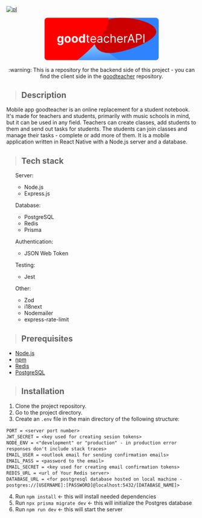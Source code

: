[![pl](https://img.shields.io/badge/lang-pl-blue.svg)](https://github.com/ukashu/goodteacher-api/blob/main/readme/README.pl.md)
<div align="center">
  <img src="./readme/banner_api_round.svg" width="60%" height="auto"/>
  <p>:warning: This is a repository for the backend side of this project - you can find the client side in the <a href="https://github.com/ukashu/goodteacher">goodteacher</a> repository.</p>
</div>

>## Description
Mobile app goodteacher is an online replacement for a student notebook. It's made for teachers and students, primarily with music schools in mind, but it can be used in any field. Teachers can create classes, add students to them and send out tasks for students. The students can join classes and manage their tasks - complete or add more of them. It is a mobile application written in React Native with a Node.js server and a database.

>## Tech stack
<ul>
  <p>Server:</p>
    <ul>
      <li>Node.js</li>
      <li>Express.js</li>
    </ul>
  <p>Database:</p>
    <ul>
      <li>PostgreSQL</li>
      <li>Redis</li>
      <li>Prisma</li>
    </ul>
  <p>Authentication:</p>
    <ul>
      <li>JSON Web Token</li>
    </ul>
  <p>Testing:</p>
    <ul>
      <li>Jest</li>
    </ul>
  <p>Other:</p>
    <ul>
      <li>Zod</li>
      <li>i18next</li>
      <li>Nodemailer</li>
      <li>express-rate-limit</li>
    </ul>
</ul>

>## Prerequisites

<ul>
  <li><a href="https://nodejs.org/">Node.js</a></li>
  <li><a href="https://www.npmjs.com/">npm</a></li>
  <li><a href="https://redis.io/">Redis</a></li>
  <li><a href="https://www.postgresql.org/">PostgreSQL</a></li>
</ul>

>## Installation

1. Clone the project repository.
2. Go to the project directory.
3. Create an ```.env``` file in the main directory of the following structure:
```
PORT = <server port number>
JWT_SECRET = <key used for creating sesion tokens>
NODE_ENV = <"development" or "production" - in production error responses don't include stack traces>
EMAIL_USER = <outlook email for sending confirmation emails>
EMAIL_PASS = <password to the email>
EMAIL_SECRET = <key used for creating email confirmation tokens>
REDIS_URL = <url of Your Redis server>
DATABASE_URL = <for postgresql database hosted on local machine - postgres://[USERNAME]:[PASSWORD]@localhost:5432/[DATABASE_NAME]>
```
4. Run ```npm install``` <- this will install needed dependencies
5. Run ```npx prisma migrate dev``` <- this will initialize the Postgres database
6. Run ```npm run dev``` <- this will start the server
